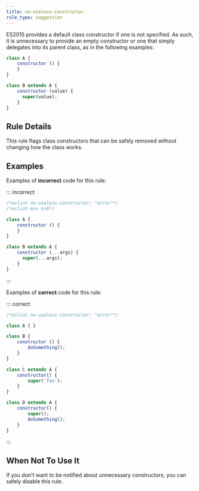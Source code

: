 ```yaml
---
title: no-useless-constructor
rule_type: suggestion
---
```


ES2015 provides a default class constructor if one is not specified. As such, it is unnecessary to provide an empty constructor or one that simply delegates into its parent class, as in the following examples:

```js
class A {
    constructor () {
    }
}

class B extends A {
    constructor (value) {
      super(value);
    }
}
```

## Rule Details

This rule flags class constructors that can be safely removed without changing how the class works.

## Examples

Examples of **incorrect** code for this rule:

::: incorrect

```js
/*eslint no-useless-constructor: "error"*/
/*eslint-env es6*/

class A {
    constructor () {
    }
}

class B extends A {
    constructor (...args) {
      super(...args);
    }
}
```

:::

Examples of **correct** code for this rule:

::: correct

```js
/*eslint no-useless-constructor: "error"*/

class A { }

class B {
    constructor () {
        doSomething();
    }
}

class C extends A {
    constructor() {
        super('foo');
    }
}

class D extends A {
    constructor() {
        super();
        doSomething();
    }
}
```

:::

## When Not To Use It

If you don't want to be notified about unnecessary constructors, you can safely disable this rule.
